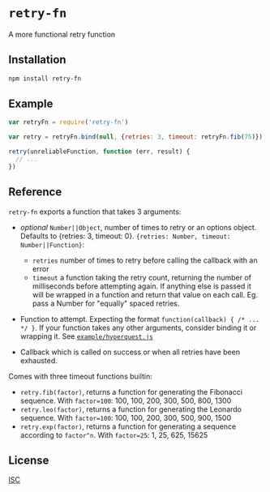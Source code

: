 `retry-fn`
==========

A more functional retry function

Installation
------------

```bash
npm install retry-fn
```

Example
-------

```js
var retryFn = require('retry-fn')

var retry = retryFn.bind(null, {retries: 3, timeout: retryFn.fib(75)})

retry(unreliableFunction, function (err, result) {
  // ...
})
```

Reference
---------

`retry-fn` exports a function that takes 3 arguments:

* *optional* `Number||Object`, number of times to retry or an options object.
  Defaults to {retries: 3, timeout: 0}.
   `{retries: Number, timeout: Number||Function}`:

  * `retries` number of times to retry before calling the callback with an error
  * `timeout` a function taking the retry count, returning the number of milliseconds
    before attempting again. If anything else is passed it will be wrapped in a
    function and return that value on each call. Eg. pass a Number for "equally"
    spaced retries.
* Function to attempt. Expecting the format `function(callback) { /* ... */ }`.
  If your function takes any other arguments, consider binding it or wrapping it.
  See [`example/hyperquest.js`](example/hyperquest.js)
* Callback which is called on success or when all retries have been exhausted.

Comes with three timeout functions builtin:

* `retry.fib(factor)`, returns a function for generating the Fibonacci sequence.
  With `factor=100`: 100, 100, 200, 300, 500, 800, 1300
* `retry.leo(factor)`, returns a function for generating the Leonardo sequence.
  With `factor=100`: 100, 100, 200, 300, 500, 900, 1500
* `retry.exp(factor)`, returns a function for generating a sequence according to
  `factor^n`. With `factor=25`: 1, 25, 625, 15625

License
-------

[ISC](LICENSE)
